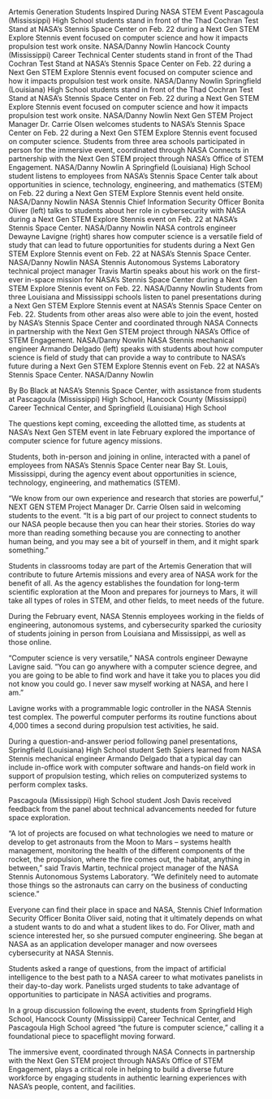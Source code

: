 Artemis Generation Students Inspired During NASA STEM Event 
 Pascagoula (Mississippi) High School students stand in front of the Thad Cochran Test Stand at NASA’s Stennis Space Center on Feb. 22 during a Next Gen STEM Explore Stennis event focused on computer science and how it impacts propulsion test work onsite. NASA/Danny Nowlin Hancock County (Mississippi) Career Technical Center students stand in front of the Thad Cochran Test Stand at NASA’s Stennis Space Center on Feb. 22 during a Next Gen STEM Explore Stennis event focused on computer science and how it impacts propulsion test work onsite. NASA/Danny Nowlin Springfield (Louisiana) High School students stand in front of the Thad Cochran Test Stand at NASA’s Stennis Space Center on Feb. 22 during a Next Gen STEM Explore Stennis event focused on computer science and how it impacts propulsion test work onsite. NASA/Danny Nowlin Next Gen STEM Project Manager Dr. Carrie Olsen welcomes students to NASA’s Stennis Space Center on Feb. 22 during a Next Gen STEM Explore Stennis event focused on computer science. Students from three area schools participated in person for the immersive event, coordinated through NASA Connects in partnership with the Next Gen STEM project through NASA’s Office of STEM Engagement. NASA/Danny Nowlin A Springfield (Louisiana) High School student listens to employees from NASA’s Stennis Space Center talk about opportunities in science, technology, engineering, and mathematics (STEM) on Feb. 22 during a Next Gen STEM Explore Stennis event held onsite. NASA/Danny Nowlin NASA Stennis Chief Information Security Officer Bonita Oliver (left) talks to students about her role in cybersecurity with NASA during a Next Gen STEM Explore Stennis event on Feb. 22 at NASA’s Stennis Space Center. NASA/Danny Nowlin NASA controls engineer Dewayne Lavigne (right) shares how computer science is a versatile field of study that can lead to future opportunities for students during a Next Gen STEM Explore Stennis event on Feb. 22 at NASA’s Stennis Space Center. NASA/Danny Nowlin NASA Stennis Autonomous Systems Laboratory technical project manager Travis Martin speaks about his work on the first-ever in-space mission for NASA’s Stennis Space Center during a Next Gen STEM Explore Stennis event on Feb. 22. NASA/Danny Nowlin Students from three Louisiana and Mississippi schools listen to panel presentations during a Next Gen STEM Explore Stennis event at NASA’s Stennis Space Center on Feb. 22. Students from other areas also were able to join the event, hosted by NASA’s Stennis Space Center and coordinated through NASA Connects in partnership with the Next Gen STEM project through NASA’s Office of STEM Engagement. NASA/Danny Nowlin NASA Stennis mechanical engineer Armando Delgado (left) speaks with students about how computer science is field of study that can provide a way to contribute to NASA’s future during a Next Gen STEM Explore Stennis event on Feb. 22 at NASA’s Stennis Space Center. NASA/Danny Nowlin

By Bo Black at NASA’s Stennis Space Center, with assistance from students at Pascagoula (Mississippi) High School, Hancock County (Mississippi) Career Technical Center, and Springfield (Louisiana) High School

The questions kept coming, exceeding the allotted time, as students at NASA’s Next Gen STEM event in late February explored the importance of computer science for future agency missions.

Students, both in-person and joining in online, interacted with a panel of employees from NASA’s Stennis Space Center near Bay St. Louis, Mississippi, during the agency event about opportunities in science, technology, engineering, and mathematics (STEM).

“We know from our own experience and research that stories are powerful,” NEXT GEN STEM Project Manager Dr. Carrie Olsen said in welcoming students to the event. “It is a big part of our project to connect students to our NASA people because then you can hear their stories. Stories do way more than reading something because you are connecting to another human being, and you may see a bit of yourself in them, and it might spark something.”

Students in classrooms today are part of the Artemis Generation that will contribute to future Artemis missions and every area of NASA work for the benefit of all. As the agency establishes the foundation for long-term scientific exploration at the Moon and prepares for journeys to Mars, it will take all types of roles in STEM, and other fields, to meet needs of the future.

During the February event, NASA Stennis employees working in the fields of engineering, autonomous systems, and cybersecurity sparked the curiosity of students joining in person from Louisiana and Mississippi, as well as those online.

“Computer science is very versatile,” NASA controls engineer Dewayne Lavigne said. “You can go anywhere with a computer science degree, and you are going to be able to find work and have it take you to places you did not know you could go. I never saw myself working at NASA, and here I am.”

Lavigne works with a programmable logic controller in the NASA Stennis test complex. The powerful computer performs its routine functions about 4,000 times a second during propulsion test activities, he said.

During a question-and-answer period following panel presentations, Springfield (Louisiana) High School student Seth Spiers learned from NASA Stennis mechanical engineer Armando Delgado that a typical day can include in-office work with computer software and hands-on field work in support of propulsion testing, which relies on computerized systems to perform complex tasks.

Pascagoula (Mississippi) High School student Josh Davis received feedback from the panel about technical advancements needed for future space exploration.

“A lot of projects are focused on what technologies we need to mature or develop to get astronauts from the Moon to Mars – systems health management, monitoring the health of the different components of the rocket, the propulsion, where the fire comes out, the habitat, anything in between,” said Travis Martin, technical project manager of the NASA Stennis Autonomous Systems Laboratory. “We definitely need to automate those things so the astronauts can carry on the business of conducting science.”

Everyone can find their place in space and NASA, Stennis Chief Information Security Officer Bonita Oliver said, noting that it ultimately depends on what a student wants to do and what a student likes to do. For Oliver, math and science interested her, so she pursued computer engineering. She began at NASA as an application developer manager and now oversees cybersecurity at NASA Stennis.

Students asked a range of questions, from the impact of artificial intelligence to the best path to a NASA career to what motivates panelists in their day-to-day work. Panelists urged students to take advantage of opportunities to participate in NASA activities and programs.

In a group discussion following the event, students from Springfield High School, Hancock County (Mississippi) Career Technical Center, and Pascagoula High School agreed “the future is computer science,” calling it a foundational piece to spaceflight moving forward.

The immersive event, coordinated through NASA Connects in partnership with the Next Gen STEM project through NASA’s Office of STEM Engagement, plays a critical role in helping to build a diverse future workforce by engaging students in authentic learning experiences with NASA’s people, content, and facilities.